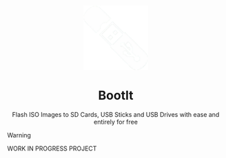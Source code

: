 <div align="center"> 
  <img src="/assets/icon.png" alt="Logo" width="150" height="150">
  <h1>Bootlt</h1>
  <p>Flash ISO Images to SD Cards, USB Sticks and USB Drives with ease and entirely for free</p>
</div>

> [!WARNING]
> WORK IN PROGRESS PROJECT
